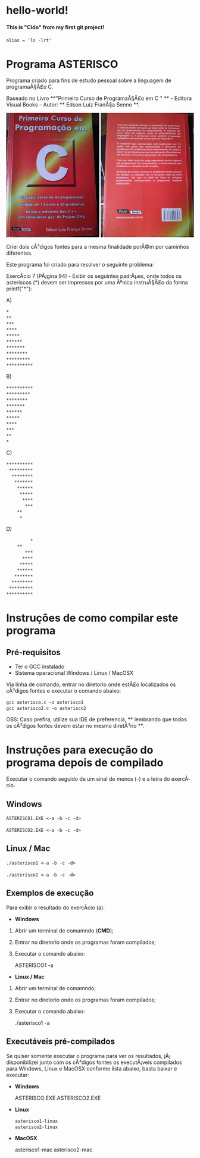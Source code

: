 # hello-world!

#### This is "Cido" from my first git project!

    alias = 'ls -lrt'


# Programa ASTERISCO

 Programa criado para fins de estudo pessoal sobre a linguagem de programaÃ§Ã£o C. 
 
 Baseado no Livro **"Primeiro Curso de ProgramaÃ§Ã£o em C " ** - Editora Visual Books - Autor:  ** Edson Luiz FranÃ§a Senne **.
 
 ![Alt text](img/livroCapa.jpeg) ![Alt text](img/livroContracapa.jpeg)
 
 Criei dois cÃ³digos fontes para a mesma finalidade porÃ©m por caminhos diferentes.
 
 Este programa foi criado para resolver o seguinte problema:
 
 ExercÃ­cio 7 (PÃ¡gina 94) - Exibir os seguintes padrÃµes, onde todos os asteriscos (\*) devem ser impressos por uma Ãºnica instruÃ§Ã£o da forma printf("\*"):


A) 
```
*
**
***
****
*****
******
*******
********
*********
**********
```

B)
```
**********
*********
********
*******
******
*****
****
***
**
*
```

C)
```
**********
 *********
  ********
   *******
    ******
     *****
      ****
       ***
	**
	 *
```

D)
```
         *
	**
       ***
      ****
     *****
    ******
   *******
  ********
 *********
**********
```

# Instruções de como compilar este programa

## Pré-requisitos

 * Ter o GCC instalado
 * Sistema operacional Windows / Linux / MacOSX

 Via linha de comando, entrar no diretorio onde estÃ£o localizados os cÃ³digos fontes e executar o comando abaixo:

    gcc asterisco.c -o asterisco1
    gcc asterisco2.c -o asterisco2


OBS: Caso prefira, utilize sua IDE de preferencia, ** lembrando que todos os cÃ³digos fontes devem estar no mesmo diretÃ³rio **.


# Instruções para execução do programa depois de compilado

  Executar o comando seguido de um sinal de menos (-) e a letra do exercÃ­cio.

## Windows

    ASTERISCO1.EXE <-a -b -c -d>
    
    ASTERISCO2.EXE <-a -b -c -d>

## Linux / Mac

    ./asterisco1 <-a -b -c -d>
   
    ./asterisco2 <-a -b -c -d>

## Exemplos de execução

  Para exibir o resultado do exercÃ­cio (a):

 * **Windows**
 
 1. Abrir um terminal de comamndo (**CMD**);
 2. Entrar no diretorio onde os programas foram compilados;
 3. Executar o comando abaixo:

    ASTERISCO1 -a

 * **Linux / Mac**
 
 1. Abrir um terminal de comamndo;
 2. Entrar no diretorio onde os programas foram compilados;
 3. Executar o comando abaixo:


    ./asterisco1 -a

## Executáveis pré-compilados

  Se quiser somente executar o programa para ver os resultados, jÃ¡ disponibilizei junto com os cÃ³digos fontes os executÃ¡veis compilados para Windows, Linux e MacOSX conforme lista abaixo, basta baixar e executar:

*  **Windows**

      ASTERISCO.EXE
      ASTERISCO2.EXE

* **Linux**

      asterisco1-linux
      asterisco2-linux
 
*  **MacOSX**

      asterisco1-mac
      asterisco2-mac

